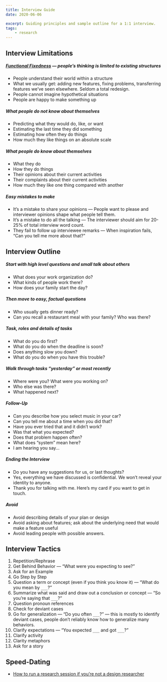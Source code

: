 ```yaml
---
title: Interview Guide
date: 2020-06-06

excerpt: Guiding principles and sample outline for a 1:1 interview.
tags:
    - research
---
```


## Interview Limitations

##### [Functional Fixedness](https://en.wikipedia.org/wiki/Functional_fixedness) — people’s thinking is limited  to existing structures  

* People understand their world within a structure
* What we usually get: adding new features, fixing problems, transferring features we’ve seen elsewhere. Seldom a total redesign.
* People cannot imagine hypothetical situations
* People are happy to make something up

##### What people do *not* know about themselves

* Predicting what they would do, like, or want
* Estimating the last time they did something
* Estimating how often they do things
* How much they like things on an absolute scale

##### What people *do* know about themselves

* What they do
* How they do things
* Their opinions about their current activities
* Their complaints about their current activities
* How much they like one thing compared with another

##### Easy mistakes to make

* It’s a mistake to share your opinions — People want to please and interviewer opinions shape what people tell them.
* It’s a mistake to do all the talking — The interviewer should aim for 20-25% of total interview word count.
* They fail to follow up interviewee remarks — When inspiration fails, “Can you tell me more about that?”

## Interview Outline

##### Start with high level questions and small talk about others

* What does your work organization do?
* What kinds of people work there?
* How does your family start the day?

##### Then move to easy, factual questions

* Who usually gets dinner ready?
* Can you recall a restaurant meal with your family? Who was there?

##### Task, roles and details of tasks

* What do you do first?
* What do you do when the deadline is soon?
* Does anything slow you down?
* What do you do when you have this trouble?

##### Walk through tasks “yesterday” or most recently

* Where were you? What were you working on?
* Who else was there?
* What happened next?

##### Follow-Up

* Can you describe how you select music in your car?
* Can you tell me about a time when you did that?
* Have you ever tried that and it didn’t work?
* Was that what you expected?
* Does that problem happen often?
* What does “system” mean here?
* I am hearing you say…

##### Ending the Interview

* Do you have any suggestions for us, or last thoughts?
* Yes, everything we have discussed is confidential. We won’t reveal your identity to anyone.
* Thank you for talking with me. Here’s my card if you want to get in touch.

##### Avoid

* Avoid describing details of your plan or design
* Avoid asking about features; ask about the underlying need that would make a feature useful
* Avoid leading people with possible answers.

## Interview Tactics

1. Repetition/Rephrase
2. Get Behind Behavior — “What were you expecting to see?”
3. Ask for an Example
4. Go Step by Step
5. Question a term or concept (even if you think you know it) — “What do you mean by `___`?”
6. Summarize what was said and draw out a conclusion or concept — “So you’re saying that `___`?”
7. Question pronoun references
8. Check for deviant cases
9. Go for generalization — “Do you often `___`?” — this is mostly to identify deviant cases, people don’t reliably know how to generalize many behaviors.
10. Clarify expectations — “You expected `___` and got `___`?”
11. Clarify activity
12. Clarity metaphors
13. Ask for a story


## Speed-Dating
* [How to run a research session if you’re not a design researcher](https://medium.com/dropbox-design/how-to-run-a-research-session-if-youre-not-a-design-researcher-2d6c1c769557)
